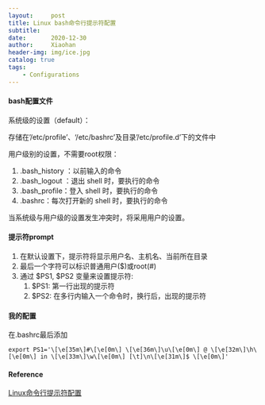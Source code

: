 ```yaml
---
layout:     post
title: Linux bash命令行提示符配置
subtitle:   
date:       2020-12-30
author:     Xiaohan
header-img: img/ice.jpg
catalog: true
tags:
    - Configurations
---
```


#### bash配置文件

系统级的设置（default）：

存储在’/etc/profile’、‘/etc/bashrc’及目录’/etc/profile.d’下的文件中

用户级别的设置，不需要root权限：
1. .bash_history ：以前输入的命令
2. .bash_logout ：退出 shell 时，要执行的命令
3. .bash_profile：登入 shell 时，要执行的命令
4. .bashrc：每次打开新的 shell 时，要执行的命令

当系统级与用户级的设置发生冲突时，将采用用户的设置。

#### 提示符prompt
1. 在默认设置下，提示符将显示用户名、主机名、当前所在目录
2. 最后一个字符可以标识普通用户($)或root(#)
3. 通过 \$PS1, \$PS2 变量来设置提示符: 
    1) \$PS1: 第一行出现的提示符
    2) \$PS2: 在多行内输入一个命令时，换行后，出现的提示符

#### 我的配置

在.bashrc最后添加
```
export PS1='\[\e[35m\]#\[\e[0m\] \[\e[36m\]\u\[\e[0m\] @ \[\e[32m\]\h\[\e[0m\] in \[\e[33m\]\w\[\e[0m\] [\t]\n\[\e[31m\]$ \[\e[0m\]'
```



#### Reference
[Linux命令行提示符配置](https://blog.csdn.net/u010003835/article/details/52705371)